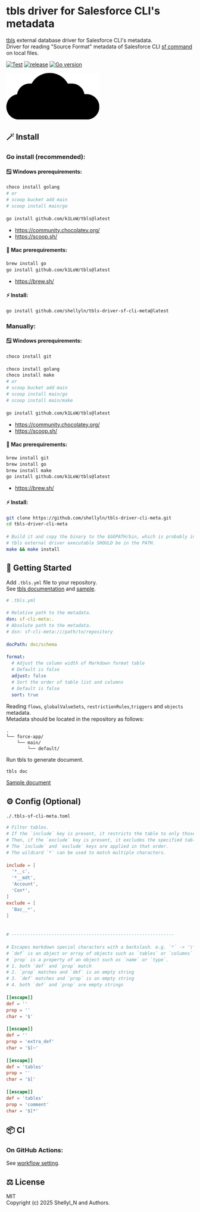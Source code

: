 # tbls driver for Salesforce CLI's metadata

[tbls](https://github.com/k1LoW/tbls?tab=readme-ov-file#external-database-driver) external database driver for Salesforce CLI's metadata.  
Driver for reading "Source Format" metadata of Salesforce CLI [sf command](https://developer.salesforce.com/docs/atlas.en-us.sfdx_setup.meta/sfdx_setup/sfdx_setup_install_cli.htm) on local files.

[![Test](https://github.com/shellyln/tbls-driver-sf-cli-meta/actions/workflows/test.yml/badge.svg)](https://github.com/shellyln/tbls-driver-sf-cli-meta/actions/workflows/test.yml)
[![release](https://img.shields.io/github/v/release/shellyln/tbls-driver-sf-cli-meta)](https://github.com/shellyln/tbls-driver-sf-cli-meta/releases)
[![Go version](https://img.shields.io/github/go-mod/go-version/shellyln/tbls-driver-sf-cli-meta)](https://github.com/shellyln/tbls-driver-sf-cli-meta)

<img src="https://raw.githubusercontent.com/shellyln/tbls-driver-sf-cli-meta/master/_assets/logo-tbls-driver-sf-cli-meta.svg" alt="logo" style="width:250px;" width="250">

## 🪄 Install

### Go install (recommended):
#### 🪟 Windows prerequirements:
```bash
choco install golang
# or
# scoop bucket add main
# scoop install main/go

go install github.com/k1LoW/tbls@latest
```
* https://community.chocolatey.org/
* https://scoop.sh/

#### 🍎 Mac prerequirements:
```bash
brew install go
go install github.com/k1LoW/tbls@latest
```
* https://brew.sh/

#### ⚡️ Install:
```bash
go install github.com/shellyln/tbls-driver-sf-cli-meta@latest
```

### Manually:
#### 🪟 Windows prerequirements:
```bash
choco install git

choco install golang
choco install make
# or
# scoop bucket add main
# scoop install main/go
# scoop install main/make

go install github.com/k1LoW/tbls@latest
```
* https://community.chocolatey.org/
* https://scoop.sh/

#### 🍎 Mac prerequirements:
```bash
brew install git
brew install go
brew install make
go install github.com/k1LoW/tbls@latest
```
* https://brew.sh/

#### ⚡️ Install:
```bash
git clone https://github.com/shellyln/tbls-driver-cli-meta.git
cd tbls-driver-cli-meta

# Build it and copy the binary to the $GOPATH/bin, which is probably in the PATH.
# tbls external driver executable SHOULD be in the PATH.
make && make install
```


## 🚀 Getting Started
Add `.tbls.yml` file to your repository.  
See [tbls documentation](https://github.com/k1LoW/tbls?tab=readme-ov-file#document-format) and [sample](./.tbls.yml).
```yaml
# .tbls.yml

# Relative path to the metadata.
dsn: sf-cli-meta:.
# Absolute path to the metadata.
# dsn: sf-cli-meta:///path/to/repository

docPath: doc/schema

format:
  # Adjust the column width of Markdown format table
  # Default is false
  adjust: false
  # Sort the order of table list and columns
  # Default is false
  sort: true
```

Reading `flows`, `globalValueSets`, `restrictionRules`,`triggers` and `objects` metadata.  
Metadata should be located in the repository as follows:
```
.
└── force-app/
    └── main/
        └── default/
```

Run tbls to generate document.
```bash
tbls doc
```
[Sample document](sample/README.md)


## ⚙️ Config (Optional)
`./.tbls-sf-cli-meta.toml`
```toml
# Filter tables.
# If the `include` key is present, it restricts the table to only those specified.
# Then, if the `exclude` key is present, it excludes the specified tables.
# The `include` and `exclude` keys are applied in that order.
# The wildcard `*` can be used to match multiple characters.

include = [
  '*__c',
  '*__mdt',
  'Account',
  'Con*',
]
exclude = [
  'Baz__*',
]


# -------------------------------------------------------------

# Escapes markdown special characters with a backslash. e.g. `*` -> '\*'
# `def` is an object or array of objects such as `tables` or `columns` in the schema.
# `prop` is a property of an object such as `name` or `type`.
# 1. both `def` and `prop` match 
# 2. `prop` matches and `def` is an empty string 
# 3. `def` matches and `prop` is an empty string 
# 4. both `def` and `prop` are empty strings

[[escape]]
def = ''
prop = ''
char = '$'

[[escape]]
def = ''
prop = 'extra_def'
char = '$[~'

[[escape]]
def = 'tables'
prop = ''
char = '$['

[[escape]]
def = 'tables'
prop = 'comment'
char = '$[*'
```

## 📦 CI
### On GitHub Actions:

See [workflow setting](https://github.com/shellyln/tbls-driver-ci-test/blob/master/.github/workflows/test.yml).


## ⚖️ License

MIT  
Copyright (c) 2025 Shellyl_N and Authors.
